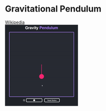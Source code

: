 # Gravitational Pendulum

[Wikipedia](https://en.wikipedia.org/wiki/Pendulum)\
[![Pendulum gif](/pendulum.gif)](https://nonvegan.github.io/pendulum)
